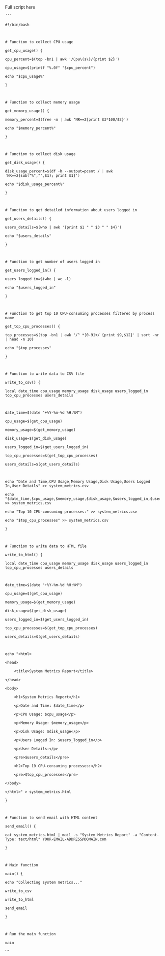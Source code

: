 Full script here


    ´´´

    #!/bin/bash



    # Function to collect CPU usage

    get_cpu_usage() {

    cpu_percent=$(top -bn1 | awk '/Cpu\(s\)/{print $2}')

    cpu_usage=$(printf "%.0f" "$cpu_percent")

    echo "$cpu_usage%"

    }



    # Function to collect memory usage

    get_memory_usage() {

    memory_percent=$(free -m | awk 'NR==2{print $3*100/$2}')

    echo "$memory_percent%"

    }



    # Function to collect disk usage

    get_disk_usage() {

    disk_usage_percent=$(df -h --output=pcent / | awk 'NR==2{sub("%","",$1); print $1}')

    echo "$disk_usage_percent%"

    }



    # Function to get detailed information about users logged in

    get_users_details() {

    users_details=$(who | awk '{print $1 " " $3 " " $4}')

    echo "$users_details"

    }



    # Function to get number of users logged in

    get_users_logged_in() {

    users_logged_in=$(who | wc -l)

    echo "$users_logged_in"

    }



    # Function to get top 10 CPU-consuming processes filtered by process name

    get_top_cpu_processes() {

    top_processes=$(top -bn1 | awk '/^ *[0-9]+/ {print $9,$12}' | sort -nr | head -n 10)

    echo "$top_processes"

    }



    # Function to write data to CSV file

    write_to_csv() {

    local date_time cpu_usage memory_usage disk_usage users_logged_in top_cpu_processes users_details



    date_time=$(date "+%Y-%m-%d %H:%M")

    cpu_usage=$(get_cpu_usage)

    memory_usage=$(get_memory_usage)

    disk_usage=$(get_disk_usage)

    users_logged_in=$(get_users_logged_in)

    top_cpu_processes=$(get_top_cpu_processes)

    users_details=$(get_users_details)



    echo "Date and Time,CPU Usage,Memory Usage,Disk Usage,Users Logged In,User Details" >> system_metrics.csv

    echo "$date_time,$cpu_usage,$memory_usage,$disk_usage,$users_logged_in,$users_details" >> system_metrics.csv

    echo "Top 10 CPU-consuming processes:" >> system_metrics.csv

    echo "$top_cpu_processes" >> system_metrics.csv

    }



    # Function to write data to HTML file

    write_to_html() {

    local date_time cpu_usage memory_usage disk_usage users_logged_in top_cpu_processes users_details



    date_time=$(date "+%Y-%m-%d %H:%M")

    cpu_usage=$(get_cpu_usage)

    memory_usage=$(get_memory_usage)

    disk_usage=$(get_disk_usage)

    users_logged_in=$(get_users_logged_in)

    top_cpu_processes=$(get_top_cpu_processes)

    users_details=$(get_users_details)



    echo "<html>

    <head>

        <title>System Metrics Report</title>

    </head>

    <body>

        <h1>System Metrics Report</h1>

        <p>Date and Time: $date_time</p>

        <p>CPU Usage: $cpu_usage</p>

        <p>Memory Usage: $memory_usage</p>

        <p>Disk Usage: $disk_usage</p>

        <p>Users Logged In: $users_logged_in</p>

        <p>User Details:</p>

        <pre>$users_details</pre>

        <h2>Top 10 CPU-consuming processes:</h2>

        <pre>$top_cpu_processes</pre>

    </body>

    </html>" > system_metrics.html

    }



    # Function to send email with HTML content

    send_email() {

    cat system_metrics.html | mail -s "System Metrics Report" -a "Content-Type: text/html" YOUR-EMAIL-ADDRESS@DOMAIN.com

    }



    # Main function

    main() {

    echo "Collecting system metrics..."

    write_to_csv

    write_to_html

    send_email

    }



    # Run the main function

    main





´´´

